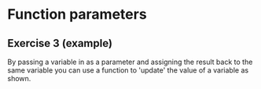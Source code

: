 # Function parameters
## Exercise 3 (example)

By passing a variable in as a parameter and assigning the result back to the same variable you can use a function to 'update' the value of a variable as shown.